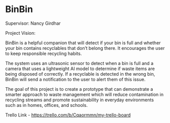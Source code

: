 # BinBin
Supervisor: Nancy Girdhar

Project Vision:

BinBin is a helpful companion that will detect if your bin is full and whether your bin contains recyclables that don’t belong there. It encourages the user to keep responsible recycling habits.

The system uses an ultrasonic sensor to detect when a bin is full and a camera that uses a lightweight AI model to determine if waste items are being disposed of correctly. If a recyclable is detected in the wrong bin, BinBin will send a notification to the user to alert them of this issue.

The goal of this project is to create a prototype that can demonstrate a smarter approach to waste management which will reduce contamination in recycling streams and promote sustainability in everyday environments such as in homes, offices, and schools.

Trello Link - https://trello.com/b/Cqaormmn/my-trello-board
